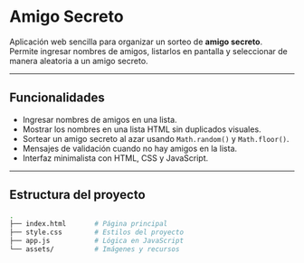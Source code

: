 #  Amigo Secreto

Aplicación web sencilla para organizar un sorteo de **amigo secreto**.  
Permite ingresar nombres de amigos, listarlos en pantalla y seleccionar de manera aleatoria a un amigo secreto.

---

##  Funcionalidades

- Ingresar nombres de amigos en una lista.
- Mostrar los nombres en una lista HTML sin duplicados visuales.
- Sortear un amigo secreto al azar usando `Math.random()` y `Math.floor()`.
- Mensajes de validación cuando no hay amigos en la lista.
- Interfaz minimalista con HTML, CSS y JavaScript.

---

##  Estructura del proyecto

```bash
.
├── index.html       # Página principal
├── style.css        # Estilos del proyecto
├── app.js           # Lógica en JavaScript
└── assets/          # Imágenes y recursos
```
